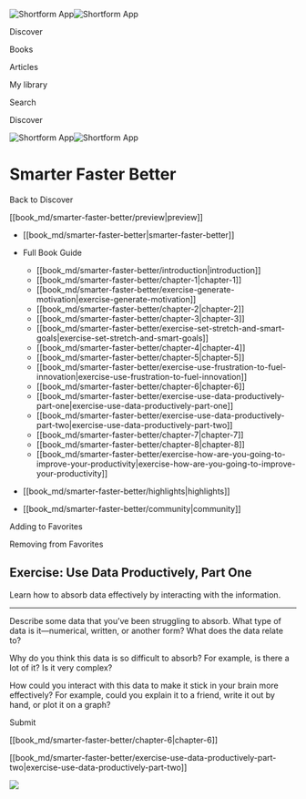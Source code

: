 ![Shortform App](/img/logo.36a2399e.svg)![Shortform App](/img/logo-dark.70c1b072.svg)

Discover

Books

Articles

My library

Search

Discover

![Shortform App](/img/logo.36a2399e.svg)![Shortform App](/img/logo-dark.70c1b072.svg)

# Smarter Faster Better

Back to Discover

[[book_md/smarter-faster-better/preview|preview]]

  * [[book_md/smarter-faster-better|smarter-faster-better]]
  * Full Book Guide

    * [[book_md/smarter-faster-better/introduction|introduction]]
    * [[book_md/smarter-faster-better/chapter-1|chapter-1]]
    * [[book_md/smarter-faster-better/exercise-generate-motivation|exercise-generate-motivation]]
    * [[book_md/smarter-faster-better/chapter-2|chapter-2]]
    * [[book_md/smarter-faster-better/chapter-3|chapter-3]]
    * [[book_md/smarter-faster-better/exercise-set-stretch-and-smart-goals|exercise-set-stretch-and-smart-goals]]
    * [[book_md/smarter-faster-better/chapter-4|chapter-4]]
    * [[book_md/smarter-faster-better/chapter-5|chapter-5]]
    * [[book_md/smarter-faster-better/exercise-use-frustration-to-fuel-innovation|exercise-use-frustration-to-fuel-innovation]]
    * [[book_md/smarter-faster-better/chapter-6|chapter-6]]
    * [[book_md/smarter-faster-better/exercise-use-data-productively-part-one|exercise-use-data-productively-part-one]]
    * [[book_md/smarter-faster-better/exercise-use-data-productively-part-two|exercise-use-data-productively-part-two]]
    * [[book_md/smarter-faster-better/chapter-7|chapter-7]]
    * [[book_md/smarter-faster-better/chapter-8|chapter-8]]
    * [[book_md/smarter-faster-better/exercise-how-are-you-going-to-improve-your-productivity|exercise-how-are-you-going-to-improve-your-productivity]]
  * [[book_md/smarter-faster-better/highlights|highlights]]
  * [[book_md/smarter-faster-better/community|community]]



Adding to Favorites 

Removing from Favorites 

## Exercise: Use Data Productively, Part One

Learn how to absorb data effectively by interacting with the information.

* * *

Describe some data that you’ve been struggling to absorb. What type of data is it—numerical, written, or another form? What does the data relate to?

Why do you think this data is so difficult to absorb? For example, is there a lot of it? Is it very complex?

How could you interact with this data to make it stick in your brain more effectively? For example, could you explain it to a friend, write it out by hand, or plot it on a graph?

Submit 

[[book_md/smarter-faster-better/chapter-6|chapter-6]]

[[book_md/smarter-faster-better/exercise-use-data-productively-part-two|exercise-use-data-productively-part-two]]

![](https://bat.bing.com/action/0?ti=56018282&Ver=2&mid=1458997d-98b0-4b4c-a432-464a959ce73b&sid=f30c5e70639211ee87d33f0876d93783&vid=f30c9700639211eeb3a75d830392c94f&vids=0&msclkid=N&pi=0&lg=en-US&sw=800&sh=600&sc=24&nwd=1&tl=Shortform%20%7C%20Book&p=https%3A%2F%2Fwww.shortform.com%2Fapp%2Fbook%2Fsmarter-faster-better%2Fexercise-use-data-productively-part-one&r=&lt=299&evt=pageLoad&sv=1&rn=33269)
